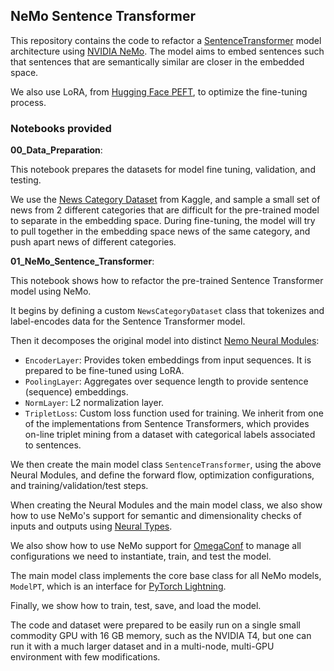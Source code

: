 ## NeMo Sentence Transformer

This repository contains the code to refactor a [SentenceTransformer](https://www.sbert.net/) model architecture using [NVIDIA NeMo](https://docs.nvidia.com/deeplearning/nemo/user-guide/docs/en/main/starthere/intro.html). The model aims to embed sentences such that sentences that are semantically similar are closer in the embedded space.

We also use LoRA, from [Hugging Face PEFT](https://huggingface.co/docs/peft/index), to optimize the fine-tuning process.

### Notebooks provided

**00_Data_Preparation**:

   This notebook prepares the datasets for model fine tuning, validation, and testing.
   
   We use the [News Category Dataset](https://www.kaggle.com/datasets/rmisra/news-category-dataset) from Kaggle, and sample a small set of news from 2 different categories that are difficult for the pre-trained model to separate in the embedding space. During fine-tuning, the model will try to pull together in the embedding space news of the same category, and push apart news of different categories.

**01_NeMo_Sentence_Transformer**:

   This notebook shows how to refactor the pre-trained Sentence Transformer model using NeMo.

   It begins by defining a custom `NewsCategoryDataset` class that tokenizes and label-encodes data for the Sentence Transformer model.
   
   Then it decomposes the original model into distinct [Nemo Neural Modules](https://docs.nvidia.com/deeplearning/nemo/user-guide/docs/en/main/core/api.html#nemo.core.NeuralModule):
   - `EncoderLayer`: Provides token embeddings from input sequences. It is prepared to be fine-tuned using LoRA. 
   - `PoolingLayer`: Aggregates over sequence length to provide sentence (sequence) embeddings.
   - `NormLayer`: L2 normalization layer.
   - `TripletLoss`: Custom loss function used for training. We inherit from one of the implementations from Sentence Transformers, which provides on-line triplet mining from a dataset with categorical labels associated to sentences.

   We then create the main model class `SentenceTransformer`, using the above Neural Modules, and define the forward flow, optimization configurations, and training/validation/test steps.

   When creating the Neural Modules and the main model class, we also show how to use NeMo's support for semantic and dimensionality checks of inputs and outputs using [Neural Types](https://docs.nvidia.com/deeplearning/nemo/user-guide/docs/en/main/core/neural_types.html).

   We also show how to use NeMo support for [OmegaConf](https://omegaconf.readthedocs.io/en/2.3_branch/) to manage all configurations we need to instantiate, train, and test the model.

   The main model class implements the core base class for all NeMo models, `ModelPT`, which is an interface for [PyTorch Lightning](https://lightning.ai/docs/pytorch/latest/).

   Finally, we show how to train, test, save, and load the model.

   The code and dataset were prepared to be easily run on a single small commodity GPU with 16 GB memory, such as the NVIDIA T4, but one can run it with a much larger dataset and in a multi-node, multi-GPU environment with few modifications.